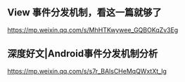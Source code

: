 ## View 事件分发机制，看这一篇就够了
https://mp.weixin.qq.com/s/MhHTKwywee_GQBOKqZv3Eg

## 深度好文|Android事件分发机制分析
https://mp.weixin.qq.com/s/s7r_BAlsCHeMqQWxtXt_lg
